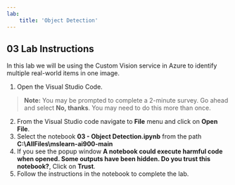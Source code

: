 ```yaml
---
lab:
    title: 'Object Detection'
---
```


## 03 Lab Instructions
In this lab we will be using the Custom Vision service in Azure to identify multiple real-world items in one image.

1. Open the Visual Studio Code.
>**Note:** You may be prompted to complete a 2-minute survey. Go ahead and select **No, thanks**. You may need to do this more than once.
2. From the Visual Studio code navigate to **File** menu and click on **Open File**.
3. Select the notebook **03 - Object Detection.ipynb** from the path **C:\AllFiles\mslearn-ai900-main**
4. If you see the popup window **A notebook could execute harmful code when opened. Some outputs have been hidden. Do you trust this notebook?**, Click on **Trust**.
5. Follow the instructions in the notebook to complete the lab.


